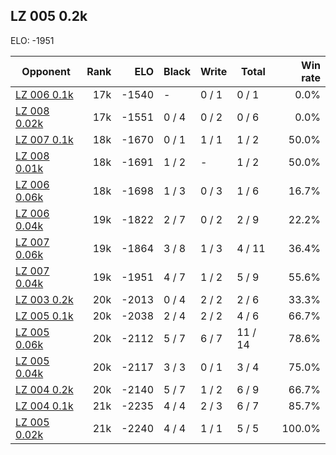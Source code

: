 ## LZ 005 0.2k ##

ELO: -1951

Opponent | Rank | ELO | Black | Write | Total | Win rate
---------|-----:|----:|-------|-------|-------|-------:
[LZ 006 0.1k](LZ%20006%200.1k.md) | 17k | -1540 | - | 0 / 1 | 0 / 1 | 0.0%
[LZ 008 0.02k](LZ%20008%200.02k.md) | 17k | -1551 | 0 / 4 | 0 / 2 | 0 / 6 | 0.0%
[LZ 007 0.1k](LZ%20007%200.1k.md) | 18k | -1670 | 0 / 1 | 1 / 1 | 1 / 2 | 50.0%
[LZ 008 0.01k](LZ%20008%200.01k.md) | 18k | -1691 | 1 / 2 | - | 1 / 2 | 50.0%
[LZ 006 0.06k](LZ%20006%200.06k.md) | 18k | -1698 | 1 / 3 | 0 / 3 | 1 / 6 | 16.7%
[LZ 006 0.04k](LZ%20006%200.04k.md) | 19k | -1822 | 2 / 7 | 0 / 2 | 2 / 9 | 22.2%
[LZ 007 0.06k](LZ%20007%200.06k.md) | 19k | -1864 | 3 / 8 | 1 / 3 | 4 / 11 | 36.4%
[LZ 007 0.04k](LZ%20007%200.04k.md) | 19k | -1951 | 4 / 7 | 1 / 2 | 5 / 9 | 55.6%
[LZ 003 0.2k](LZ%20003%200.2k.md) | 20k | -2013 | 0 / 4 | 2 / 2 | 2 / 6 | 33.3%
[LZ 005 0.1k](LZ%20005%200.1k.md) | 20k | -2038 | 2 / 4 | 2 / 2 | 4 / 6 | 66.7%
[LZ 005 0.06k](LZ%20005%200.06k.md) | 20k | -2112 | 5 / 7 | 6 / 7 | 11 / 14 | 78.6%
[LZ 005 0.04k](LZ%20005%200.04k.md) | 20k | -2117 | 3 / 3 | 0 / 1 | 3 / 4 | 75.0%
[LZ 004 0.2k](LZ%20004%200.2k.md) | 20k | -2140 | 5 / 7 | 1 / 2 | 6 / 9 | 66.7%
[LZ 004 0.1k](LZ%20004%200.1k.md) | 21k | -2235 | 4 / 4 | 2 / 3 | 6 / 7 | 85.7%
[LZ 005 0.02k](LZ%20005%200.02k.md) | 21k | -2240 | 4 / 4 | 1 / 1 | 5 / 5 | 100.0%
